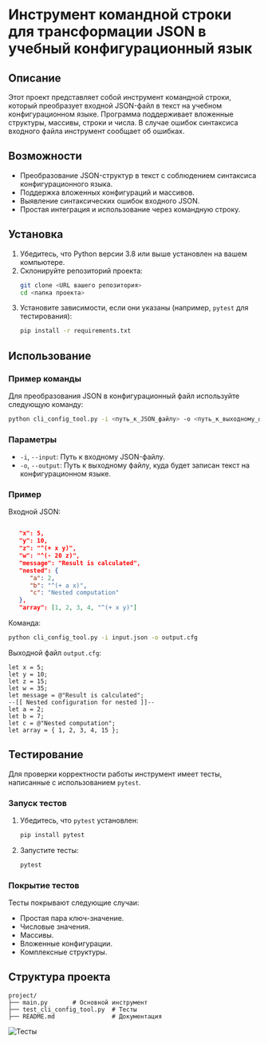 # Инструмент командной строки для трансформации JSON в учебный конфигурационный язык

## Описание

Этот проект представляет собой инструмент командной строки, который преобразует входной JSON-файл в текст на учебном конфигурационном языке. Программа поддерживает вложенные структуры, массивы, строки и числа. В случае ошибок синтаксиса входного файла инструмент сообщает об ошибках.

## Возможности
- Преобразование JSON-структур в текст с соблюдением синтаксиса конфигурационного языка.
- Поддержка вложенных конфигураций и массивов.
- Выявление синтаксических ошибок входного JSON.
- Простая интеграция и использование через командную строку.

## Установка
1. Убедитесь, что Python версии 3.8 или выше установлен на вашем компьютере.
2. Склонируйте репозиторий проекта:
   ```bash
   git clone <URL вашего репозитория>
   cd <папка проекта>
   ```
3. Установите зависимости, если они указаны (например, `pytest` для тестирования):
   ```bash
   pip install -r requirements.txt
   ```

## Использование

### Пример команды
Для преобразования JSON в конфигурационный файл используйте следующую команду:
```bash
python cli_config_tool.py -i <путь_к_JSON_файлу> -o <путь_к_выходному_файлу>
```

### Параметры
- `-i`, `--input`: Путь к входному JSON-файлу.
- `-o`, `--output`: Путь к выходному файлу, куда будет записан текст на конфигурационном языке.

### Пример
Входной JSON:
```json

   "x": 5,
   "y": 10,
   "z": "^(+ x y)",
   "w": "^(- 20 z)",
   "message": "Result is calculated",
   "nested": {
      "a": 2,
      "b": "^(+ a x)",
      "c": "Nested computation"
   },
   "array": [1, 2, 3, 4, "^(+ x y)"]


```

Команда:
```bash
python cli_config_tool.py -i input.json -o output.cfg
```

Выходной файл `output.cfg`:
```
let x = 5;
let y = 10;
let z = 15;
let w = 35;
let message = @"Result is calculated";
--[[ Nested configuration for nested ]]--
let a = 2;
let b = 7;
let c = @"Nested computation";
let array = { 1, 2, 3, 4, 15 };
```

## Тестирование

Для проверки корректности работы инструмент имеет тесты, написанные с использованием `pytest`.

### Запуск тестов
1. Убедитесь, что `pytest` установлен:
   ```bash
   pip install pytest
   ```
2. Запустите тесты:
   ```bash
   pytest
   ```

### Покрытие тестов
Тесты покрывают следующие случаи:
- Простая пара ключ-значение.
- Числовые значения.
- Массивы.
- Вложенные конфигурации.
- Комплексные структуры.

## Структура проекта
```
project/
├── main.py       # Основной инструмент
├── test_cli_config_tool.py  # Тесты
├── README.md                # Документация
```



![Тесты](https://i.imgur.com/nv1spGl.png)